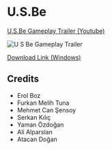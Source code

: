 # U.S.Be


[U.S.Be Gameplay Trailer (Youtube)](https://www.youtube.com/watch?v=DVcSD3DgIt0)

![U S Be Gameplay Trailer](https://github.com/user-attachments/assets/5e35aa07-71ae-4980-b194-e6ac1b1b0495)

[Download Link (Windows)](https://anomalic-dreams-studios.itch.io/usbe)

## Credits
- Erol Boz
- Furkan Melih Tuna
- Mehmet Can Şensoy
- Serkan Kılıç
- Yaman Özdoğan
- Ali Alparslan
- Atacan Doğan
